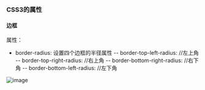 ### CSS3的属性
#### 边框
属性：
- border-radius: 设置四个边框的半径属性
--  border-top-left-radius: //左上角 
--  border-top-right-radius: //右上角
--  border-bottom-right-radius: //右下角
--  border-bottom-left-radius: //左下角 

![image](https://img-blog.csdn.net/20160223155153425)
